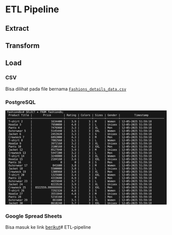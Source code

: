 # ETL Pipeline

## Extract

## Transform

## Load

### CSV
Bisa dilihat pada file bernama [`Fashions_details_data.csv`](./Fashions_details_data.csv)

### PostgreSQL
![Hasil Postgre](./assets/Relation_db_results.png)

### Google Spread Sheets
Bisa masuk ke link [berikut](https://docs.google.com/spreadsheets/d/1FTkvlwCWrMj_sgFm6b9QUIk5IFJArNfbRtXrTobGeV0/edit?usp=sharing)# ETL-pipeline
